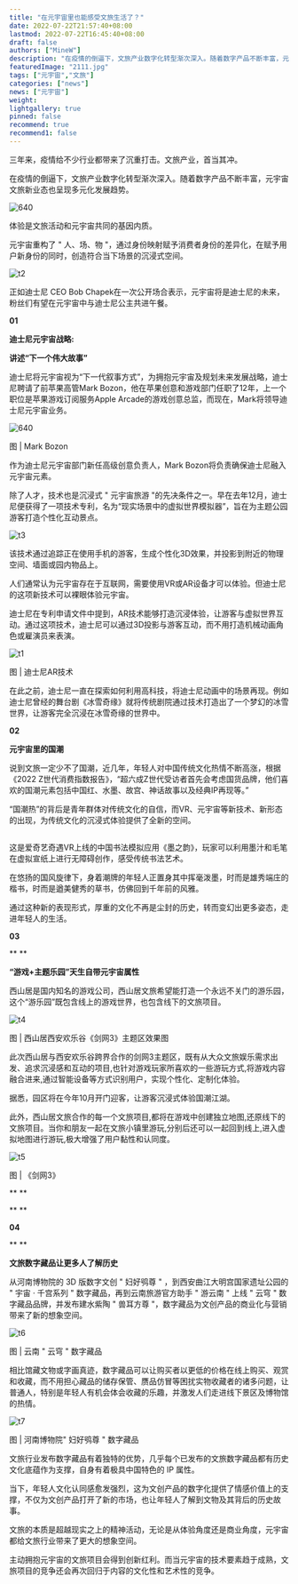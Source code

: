 ```yaml
---
title: "在元宇宙里也能感受文旅生活了？"
date: 2022-07-22T21:57:40+08:00
lastmod: 2022-07-22T16:45:40+08:00
draft: false
authors: ["MineW"]
description: "在疫情的倒逼下，文旅产业数字化转型渐次深入。随着数字产品不断丰富，元宇宙文旅新业态也呈现多元化发展趋势。"
featuredImage: "2111.jpg"
tags: ["元宇宙","文旅"]
categories: ["news"]
news: ["元宇宙"]
weight: 
lightgallery: true
pinned: false
recommend: true
recommend1: false
---
```


三年来，疫情给不少行业都带来了沉重打击。文旅产业，首当其冲。



在疫情的倒逼下，文旅产业数字化转型渐次深入。随着数字产品不断丰富，元宇宙文旅新业态也呈现多元化发展趋势。



![640](640.png)



体验是文旅活动和元宇宙共同的基因内质。



元宇宙重构了 " 人、场、物 "，通过身份映射赋予消费者身份的差异化，在赋予用户新身份的同时，创造符合当下场景的沉浸式空间。



![t2](t2.png)



正如迪士尼 CEO Bob Chapek在一次公开场合表示，元宇宙将是迪士尼的未来，粉丝们有望在元宇宙中与迪士尼公主共进午餐。





**01**

**迪士尼元宇宙战略:**

**讲述“下一个伟大故事”**



迪士尼将元宇宙视为“下一代叙事方式”，为拥抱元宇宙及规划未来发展战略，迪士尼聘请了前苹果高管Mark Bozon，他在苹果创意和游戏部门任职了12年，上一个职位是苹果游戏订阅服务Apple Arcade的游戏创意总监，而现在，Mark将领导迪士尼元宇宙业务。



![640](640.jpg)

图 | Mark Bozon



作为迪士尼元宇宙部门新任高级创意负责人，Mark Bozon将负责确保迪士尼融入元宇宙元素。



除了人才，技术也是沉浸式 " 元宇宙旅游 "的先决条件之一。早在去年12月，迪士尼便获得了一项技术专利，名为“现实场景中的虚拟世界模拟器”，旨在为主题公园游客打造个性化互动景点。





![t3](t3.png)

该技术通过追踪正在使用手机的游客，生成个性化3D效果，并投影到附近的物理空间、墙面或园内物品上。



人们通常认为元宇宙存在于互联网，需要使用VR或AR设备才可以体验。但迪士尼的这项新技术可以裸眼体验元宇宙。



迪士尼在专利申请文件中提到，AR技术能够打造沉浸体验，让游客与虚拟世界互动。通过这项技术，迪士尼可以通过3D投影与游客互动，而不用打造机械动画角色或雇演员来表演。

![t1](t1.jpg)

图 | 迪士尼AR技术



在此之前，迪士尼一直在探索如何利用高科技，将迪士尼动画中的场景再现。例如迪士尼曾经的舞台剧《冰雪奇缘》就将传统剧院通过技术打造出了一个梦幻的冰雪世界，让游客完全沉浸在冰雪奇缘的世界中。





**02**

**元宇宙里的国潮**



说到文旅一定少不了国潮，近几年，年轻人对中国传统文化热情不断高涨，根据《2022 Z世代消费指数报告》，“超六成Z世代受访者首先会考虑国货品牌，他们喜欢的国潮元素包括中国红、水墨、故宫、神话故事以及经典IP再现等。”



“国潮热”的背后是青年群体对传统文化的自信，而VR、元宇宙等新技术、新形态的出现，为传统文化的沉浸式体验提供了全新的空间。



![图片](data:image/gif;base64,iVBORw0KGgoAAAANSUhEUgAAAAEAAAABCAYAAAAfFcSJAAAADUlEQVQImWNgYGBgAAAABQABh6FO1AAAAABJRU5ErkJggg==)



这是爱奇艺奇遇VR上线的中国书法模拟应用《墨之韵》，玩家可以利用墨汁和毛笔在虚拟宣纸上进行无障碍创作，感受传统书法艺术。





在悠扬的国风旋律下，身着潮牌的年轻人正置身其中挥毫泼墨，时而是雄秀端庄的楷书，时而是遒美健秀的草书，仿佛回到千年前的风雅。



通过这种新的表现形式，厚重的文化不再是尘封的历史，转而变幻出更多姿态，走进年轻人的生活。





**03**

**
**

**“游戏+主题乐园”天生自带元宇宙属性**



西山居是国内知名的游戏公司，西山居文旅希望能打造一个永远不关门的游乐园，这个“游乐园”既包含线上的游戏世界，也包含线下的文旅项目。

![t4](t4.jpg)

图 | 西山居西安欢乐谷《剑网3》主题区效果图



此次西山居与西安欢乐谷跨界合作的剑网3主题区，既有从大众文旅娱乐需求出发、追求沉浸感和互动的项目,也针对游戏玩家所喜欢的一些游玩方式,将游戏内容融合进来,通过智能设备等方式识别用户，实现个性化、定制化体验。



据悉，园区将在今年10月开门迎客，让游客沉浸式体验国潮江湖。



此外，西山居文旅合作的每一个文旅项目,都将在游戏中创建独立地图,还原线下的文旅项目。当你和朋友一起在文旅小镇里游玩,分别后还可以一起回到线上,进入虚拟地图进行游玩,极大增强了用户黏性和认同度。



![t5](t5.jpg)

图 | 《剑网3》

**
**

**
**

**04**

**
**

**文旅数字藏品让更多人了解历史**



从河南博物院的 3D 版数字文创 " 妇好鸮尊 " ，到西安曲江大明宫国家遗址公园的 " 宇宙 · 千宫系列 " 数字藏品，再到云南旅游官方助手 " 游云南 " 上线 " 云穹 " 数字藏品品牌，并发布建水紫陶 " 兽耳方尊 "，数字藏品为文创产品的商业化与营销带来了新的想象空间。

![t6](t6.png)

图 | 云南 " 云穹 " 数字藏品



相比馆藏文物或字画真迹，数字藏品可以让购买者以更低的价格在线上购买、观赏和收藏，而不用担心藏品的储存保管、赝品仿冒等困扰实物收藏者的诸多问题，让普通人，特别是年轻人有机会体会收藏的乐趣，并激发人们走进线下景区及博物馆的热情。

![t7](t7.jpg)

图 | 河南博物院" 妇好鸮尊 " 数字藏品



文旅行业发布数字藏品有着独特的优势，几乎每个已发布的文旅数字藏品都有历史文化底蕴作为支撑，自身有着极具中国特色的 IP 属性。



当下，年轻人文化认同感愈发强烈，这为文创产品的数字化提供了情感价值上的支撑，不仅为文创产品打开了新的市场，也让年轻人了解到文物及其背后的历史故事。



文旅的本质是超越现实之上的精神活动，无论是从体验角度还是商业角度，元宇宙都给文旅行业带来了更大的想象空间。



主动拥抱元宇宙的文旅项目会得到创新红利。而当元宇宙的技术要素趋于成熟，文旅项目的竞争还会再次回归于内容的文化性和艺术性的竞争。